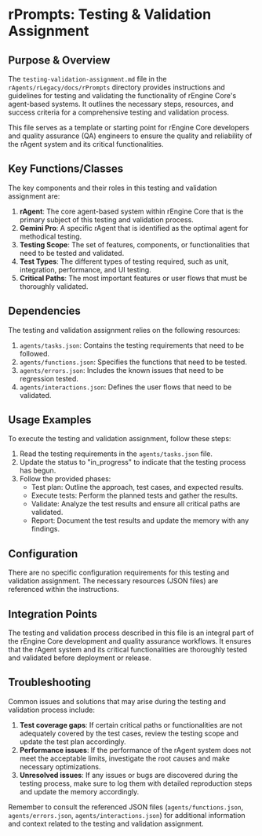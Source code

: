 # rPrompts: Testing & Validation Assignment

## Purpose & Overview

The `testing-validation-assignment.md` file in the `rAgents/rLegacy/docs/rPrompts` directory provides instructions and guidelines for testing and validating the functionality of rEngine Core's agent-based systems. It outlines the necessary steps, resources, and success criteria for a comprehensive testing and validation process.

This file serves as a template or starting point for rEngine Core developers and quality assurance (QA) engineers to ensure the quality and reliability of the rAgent system and its critical functionalities.

## Key Functions/Classes

The key components and their roles in this testing and validation assignment are:

1. **rAgent**: The core agent-based system within rEngine Core that is the primary subject of this testing and validation process.
2. **Gemini Pro**: A specific rAgent that is identified as the optimal agent for methodical testing.
3. **Testing Scope**: The set of features, components, or functionalities that need to be tested and validated.
4. **Test Types**: The different types of testing required, such as unit, integration, performance, and UI testing.
5. **Critical Paths**: The most important features or user flows that must be thoroughly validated.

## Dependencies

The testing and validation assignment relies on the following resources:

1. `agents/tasks.json`: Contains the testing requirements that need to be followed.
2. `agents/functions.json`: Specifies the functions that need to be tested.
3. `agents/errors.json`: Includes the known issues that need to be regression tested.
4. `agents/interactions.json`: Defines the user flows that need to be validated.

## Usage Examples

To execute the testing and validation assignment, follow these steps:

1. Read the testing requirements in the `agents/tasks.json` file.
2. Update the status to "in_progress" to indicate that the testing process has begun.
3. Follow the provided phases:
   - Test plan: Outline the approach, test cases, and expected results.
   - Execute tests: Perform the planned tests and gather the results.
   - Validate: Analyze the test results and ensure all critical paths are validated.
   - Report: Document the test results and update the memory with any findings.

## Configuration

There are no specific configuration requirements for this testing and validation assignment. The necessary resources (JSON files) are referenced within the instructions.

## Integration Points

The testing and validation process described in this file is an integral part of the rEngine Core development and quality assurance workflows. It ensures that the rAgent system and its critical functionalities are thoroughly tested and validated before deployment or release.

## Troubleshooting

Common issues and solutions that may arise during the testing and validation process include:

1. **Test coverage gaps**: If certain critical paths or functionalities are not adequately covered by the test cases, review the testing scope and update the test plan accordingly.
2. **Performance issues**: If the performance of the rAgent system does not meet the acceptable limits, investigate the root causes and make necessary optimizations.
3. **Unresolved issues**: If any issues or bugs are discovered during the testing process, make sure to log them with detailed reproduction steps and update the memory accordingly.

Remember to consult the referenced JSON files (`agents/functions.json`, `agents/errors.json`, `agents/interactions.json`) for additional information and context related to the testing and validation assignment.

